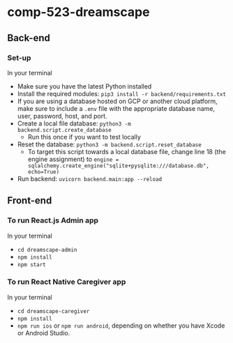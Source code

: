 # comp-523-dreamscape
## Back-end
### Set-up
In your terminal
* Make sure you have the latest Python installed
* Install the required modules: `pip3 install -r backend/requirements.txt`
* If you are using a database hosted on GCP or another cloud platform, make sure to include a `.env` file with the appropriate database name, user, password, host, and port.
* Create a local file database: `python3 -m backend.script.create_database`
    * Run this once if you want to test locally
* Reset the database: `python3 -m backend.script.reset_database`
    * To target this script towards a local database file, change line 18 (the engine assignment) to `engine = sqlalchemy.create_engine("sqlite+pysqlite:///database.db", echo=True)`
* Run backend: `uvicorn backend.main:app --reload`

## Front-end
### To run React.js Admin app
In your terminal
* `cd dreamscape-admin`
* `npm install`
* `npm start`

### To run React Native Caregiver app
In your terminal
* `cd dreamscape-caregiver`
* `npm install`
* `npm run ios` or `npm run android`, depending on whether you have Xcode or Android Studio.
